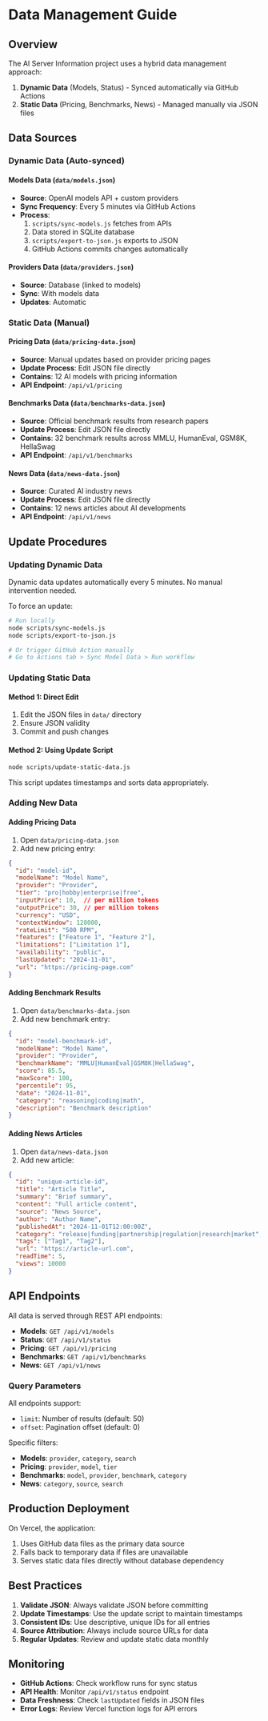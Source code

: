 # Data Management Guide

## Overview

The AI Server Information project uses a hybrid data management approach:

1. **Dynamic Data** (Models, Status) - Synced automatically via GitHub Actions
2. **Static Data** (Pricing, Benchmarks, News) - Managed manually via JSON files

## Data Sources

### Dynamic Data (Auto-synced)

#### Models Data (`data/models.json`)
- **Source**: OpenAI models API + custom providers
- **Sync Frequency**: Every 5 minutes via GitHub Actions
- **Process**: 
  1. `scripts/sync-models.js` fetches from APIs
  2. Data stored in SQLite database
  3. `scripts/export-to-json.js` exports to JSON
  4. GitHub Actions commits changes automatically

#### Providers Data (`data/providers.json`)
- **Source**: Database (linked to models)
- **Sync**: With models data
- **Updates**: Automatic

### Static Data (Manual)

#### Pricing Data (`data/pricing-data.json`)
- **Source**: Manual updates based on provider pricing pages
- **Update Process**: Edit JSON file directly
- **Contains**: 12 AI models with pricing information
- **API Endpoint**: `/api/v1/pricing`

#### Benchmarks Data (`data/benchmarks-data.json`)
- **Source**: Official benchmark results from research papers
- **Update Process**: Edit JSON file directly
- **Contains**: 32 benchmark results across MMLU, HumanEval, GSM8K, HellaSwag
- **API Endpoint**: `/api/v1/benchmarks`

#### News Data (`data/news-data.json`)
- **Source**: Curated AI industry news
- **Update Process**: Edit JSON file directly
- **Contains**: 12 news articles about AI developments
- **API Endpoint**: `/api/v1/news`

## Update Procedures

### Updating Dynamic Data
Dynamic data updates automatically every 5 minutes. No manual intervention needed.

To force an update:
```bash
# Run locally
node scripts/sync-models.js
node scripts/export-to-json.js

# Or trigger GitHub Action manually
# Go to Actions tab > Sync Model Data > Run workflow
```

### Updating Static Data

#### Method 1: Direct Edit
1. Edit the JSON files in `data/` directory
2. Ensure JSON validity
3. Commit and push changes

#### Method 2: Using Update Script
```bash
node scripts/update-static-data.js
```
This script updates timestamps and sorts data appropriately.

### Adding New Data

#### Adding Pricing Data
1. Open `data/pricing-data.json`
2. Add new pricing entry:
```json
{
  "id": "model-id",
  "modelName": "Model Name",
  "provider": "Provider",
  "tier": "pro|hobby|enterprise|free",
  "inputPrice": 10,  // per million tokens
  "outputPrice": 30, // per million tokens
  "currency": "USD",
  "contextWindow": 128000,
  "rateLimit": "500 RPM",
  "features": ["Feature 1", "Feature 2"],
  "limitations": ["Limitation 1"],
  "availability": "public",
  "lastUpdated": "2024-11-01",
  "url": "https://pricing-page.com"
}
```

#### Adding Benchmark Results
1. Open `data/benchmarks-data.json`
2. Add new benchmark entry:
```json
{
  "id": "model-benchmark-id",
  "modelName": "Model Name",
  "provider": "Provider",
  "benchmarkName": "MMLU|HumanEval|GSM8K|HellaSwag",
  "score": 85.5,
  "maxScore": 100,
  "percentile": 95,
  "date": "2024-11-01",
  "category": "reasoning|coding|math",
  "description": "Benchmark description"
}
```

#### Adding News Articles
1. Open `data/news-data.json`
2. Add new article:
```json
{
  "id": "unique-article-id",
  "title": "Article Title",
  "summary": "Brief summary",
  "content": "Full article content",
  "source": "News Source",
  "author": "Author Name",
  "publishedAt": "2024-11-01T12:00:00Z",
  "category": "release|funding|partnership|regulation|research|market",
  "tags": ["Tag1", "Tag2"],
  "url": "https://article-url.com",
  "readTime": 5,
  "views": 10000
}
```

## API Endpoints

All data is served through REST API endpoints:

- **Models**: `GET /api/v1/models`
- **Status**: `GET /api/v1/status`
- **Pricing**: `GET /api/v1/pricing`
- **Benchmarks**: `GET /api/v1/benchmarks`
- **News**: `GET /api/v1/news`

### Query Parameters

All endpoints support:
- `limit`: Number of results (default: 50)
- `offset`: Pagination offset (default: 0)

Specific filters:
- **Models**: `provider`, `category`, `search`
- **Pricing**: `provider`, `model`, `tier`
- **Benchmarks**: `model`, `provider`, `benchmark`, `category`
- **News**: `category`, `source`, `search`

## Production Deployment

On Vercel, the application:
1. Uses GitHub data files as the primary data source
2. Falls back to temporary data if files are unavailable
3. Serves static data files directly without database dependency

## Best Practices

1. **Validate JSON**: Always validate JSON before committing
2. **Update Timestamps**: Use the update script to maintain timestamps
3. **Consistent IDs**: Use descriptive, unique IDs for all entries
4. **Source Attribution**: Always include source URLs for data
5. **Regular Updates**: Review and update static data monthly

## Monitoring

- **GitHub Actions**: Check workflow runs for sync status
- **API Health**: Monitor `/api/v1/status` endpoint
- **Data Freshness**: Check `lastUpdated` fields in JSON files
- **Error Logs**: Review Vercel function logs for API errors